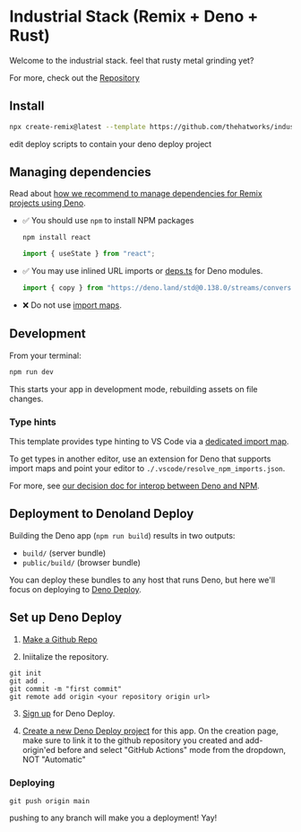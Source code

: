 # Industrial Stack (Remix + Deno + Rust)

Welcome to the industrial stack. feel that rusty metal grinding yet?

For more, check out the [Repository](https://github.com/thehatworks/industrial-stack)

## Install

```sh
npx create-remix@latest --template https://github.com/thehatworks/industrial-stack
```

edit deploy scripts to contain your deno deploy project
## Managing dependencies

Read about [how we recommend to manage dependencies for Remix projects using Deno](https://github.com/remix-run/remix/blob/main/decisions/0001-use-npm-to-manage-npm-dependencies-for-deno-projects.md).

- ✅ You should use `npm` to install NPM packages
  ```sh
  npm install react
  ```
  ```ts
  import { useState } from "react";
  ```
- ✅ You may use inlined URL imports or [deps.ts](https://deno.land/manual/examples/manage_dependencies#managing-dependencies) for Deno modules.
  ```ts
  import { copy } from "https://deno.land/std@0.138.0/streams/conversion.ts";
  ```
- ❌ Do not use [import maps](https://deno.land/manual/linking_to_external_code/import_maps).

## Development

From your terminal:

```sh
npm run dev
```

This starts your app in development mode, rebuilding assets on file changes.

### Type hints

This template provides type hinting to VS Code via a [dedicated import map](./.vscode/resolve_npm_imports.json).

To get types in another editor, use an extension for Deno that supports import maps and point your editor to `./.vscode/resolve_npm_imports.json`.

For more, see [our decision doc for interop between Deno and NPM](https://github.com/remix-run/remix/blob/main/decisions/0001-use-npm-to-manage-npm-dependencies-for-deno-projects.md#vs-code-type-hints).

## Deployment to Denoland Deploy

Building the Deno app (`npm run build`) results in two outputs:

- `build/` (server bundle)
- `public/build/` (browser bundle)

You can deploy these bundles to any host that runs Deno, but here we'll focus on deploying to [Deno Deploy](https://deno.com/deploy).

## Set up Deno Deploy

1. [Make a Github Repo](https://github.com/)

2. Iniitalize the repository.
```shell
git init
git add .
git commit -m "first commit"
git remote add origin <your repository origin url>
```

3. [Sign up](https://dash.deno.com/signin) for Deno Deploy.

4. [Create a new Deno Deploy project](https://dash.deno.com/new) for this app. On the creation page, make sure to link it to the github repository you created and add-origin'ed before and select "GitHub Actions" mode from the dropdown, NOT "Automatic"
### Deploying

```shell
git push origin main
```

pushing to any branch will make you a deployment! Yay!

